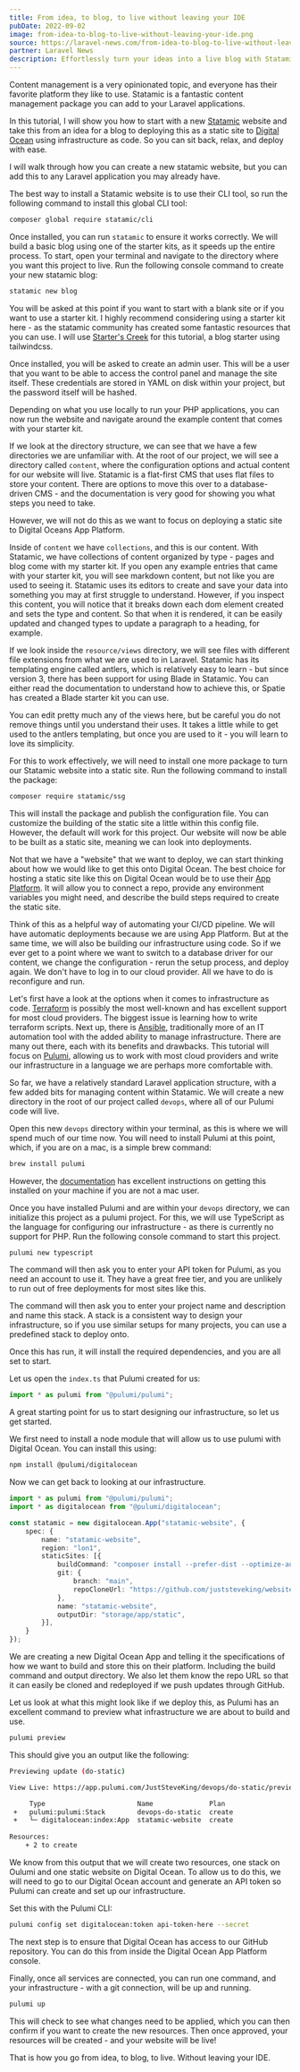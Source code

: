 ```yaml
---
title: From idea, to blog, to live without leaving your IDE
pubDate: 2022-09-02
image: from-idea-to-blog-to-live-without-leaving-your-ide.png
source: https://laravel-news.com/from-idea-to-blog-to-live-without-leaving-your-ide
partner: Laravel News
description: Effortlessly turn your ideas into a live blog with Statamic in Laravel, seamlessly managing content and deploying your site to Digital Ocean, all from within your IDE.
---
```


Content management is a very opinionated topic, and everyone has their favorite platform they like to use. Statamic is a fantastic content management package you can add to your Laravel applications.

In this tutorial, I will show you how to start with a new [Statamic](https://statamic.dev/) website and take this from an idea for a blog to deploying this as a static site to [Digital Ocean](https://www.digitalocean.com/) using infrastructure as code. So you can sit back, relax, and deploy with ease.

I will walk through how you can create a new statamic website, but you can add this to any Laravel application you may already have.

The best way to install a Statamic website is to use their CLI tool, so run the following command to install this global CLI tool:

```bash
composer global require statamic/cli
```

Once installed, you can run `statamic` to ensure it works correctly. We will build a basic blog using one of the starter kits, as it speeds up the entire process. To start, open your terminal and navigate to the directory where you want this project to live. Run the following console command to create your new statamic blog:

```bash
statamic new blog
```

You will be asked at this point if you want to start with a blank site or if you want to use a starter kit. I highly recommend considering using a starter kit here - as the statamic community has created some fantastic resources that you can use. I will use [Starter's Creek](https://statamic.com/starter-kits/statamic/starters-creek) for this tutorial, a blog starter using tailwindcss.

Once installed, you will be asked to create an admin user. This will be a user that you want to be able to access the control panel and manage the site itself. These credentials are stored in YAML on disk within your project, but the password itself will be hashed.

Depending on what you use locally to run your PHP applications, you can now run the website and navigate around the example content that comes with your starter kit.

If we look at the directory structure, we can see that we have a few directories we are unfamiliar with. At the root of our project, we will see a directory called `content`, where the configuration options and actual content for our website will live. Statamic is a flat-first CMS that uses flat files to store your content. There are options to move this over to a database-driven CMS - and the documentation is very good for showing you what steps you need to take.

However, we will not do this as we want to focus on deploying a static site to Digital Oceans App Platform.

Inside of `content` we have `collections`, and this is our content. With Statamic, we have collections of content organized by type - pages and blog come with my starter kit. If you open any example entries that came with your starter kit, you will see markdown content, but not like you are used to seeing it. Statamic uses its editors to create and save your data into something you may at first struggle to understand. However, if you inspect this content, you will notice that it breaks down each dom element created and sets the type and content. So that when it is rendered, it can be easily updated and changed types to update a paragraph to a heading, for example.

If we look inside the `resource/views` directory, we will see files with different file extensions from what we are used to in Laravel. Statamic has its templating engine called antlers, which is relatively easy to learn - but since version 3, there has been support for using Blade in Statamic. You can either read the documentation to understand how to achieve this, or Spatie has created a Blade starter kit you can use.

You can edit pretty much any of the views here, but be careful you do not remove things until you understand their uses. It takes a little while to get used to the antlers templating, but once you are used to it - you will learn to love its simplicity.

For this to work effectively, we will need to install one more package to turn our Statamic website into a static site. Run the following command to install the package:

```bash
composer require statamic/ssg
```

This will install the package and publish the configuration file. You can customize the building of the static site a little within this config file. However, the default will work for this project. Our website will now be able to be built as a static site, meaning we can look into deployments.

Not that we have a "website" that we want to deploy, we can start thinking about how we would like to get this onto Digital Ocean. The best choice for hosting a static site like this on Digital Ocean would be to use their [App Platform](https://www.digitalocean.com/products/app-platform). It will allow you to connect a repo, provide any environment variables you might need, and describe the build steps required to create the static site. 

Think of this as a helpful way of automating your CI/CD pipeline. We will have automatic deployments because we are using App Platform. But at the same time, we will also be building our infrastructure using code. So if we ever get to a point where we want to switch to a database driver for our content, we change the configuration - rerun the setup process, and deploy again. We don't have to log in to our cloud provider. All we have to do is reconfigure and run.

Let's first have a look at the options when it comes to infrastructure as code. [Terraform](https://www.terraform.io/) is possibly the most well-known and has excellent support for most cloud providers. The biggest issue is learning how to write terraform scripts. Next up, there is [Ansible](https://www.ansible.com/), traditionally more of an IT automation tool with the added ability to manage infrastructure. There are many out there, each with its benefits and drawbacks. This tutorial will focus on [Pulumi](https://www.pulumi.com/), allowing us to work with most cloud providers and write our infrastructure in a language we are perhaps more comfortable with.

So far, we have a relatively standard Laravel application structure, with a few added bits for managing content within Statamic. We will create a new directory in the root of our project called `devops`, where all of our Pulumi code will live.

Open this new `devops` directory within your terminal, as this is where we will spend much of our time now. You will need to install Pulumi at this point, which, if you are on a mac, is a simple brew command:

```bash
brew install pulumi
```

However, the [documentation](https://www.pulumi.com/docs/get-started/install/) has excellent instructions on getting this installed on your machine if you are not a mac user.

Once you have installed Pulumi and are within your `devops` directory, we can initialize this project as a pulumi project. For this, we will use TypeScript as the language for configuring our infrastructure - as there is currently no support for PHP. Run the following console command to start this project.

```bash
pulumi new typescript
```

The command will then ask you to enter your API token for Pulumi, as you need an account to use it. They have a great free tier, and you are unlikely to run out of free deployments for most sites like this.

The command will then ask you to enter your project name and description and name this stack. A stack is a consistent way to design your infrastructure, so if you use similar setups for many projects, you can use a predefined stack to deploy onto.

Once this has run, it will install the required dependencies, and you are all set to start.

Let us open the `index.ts` that Pulumi created for us:

```typescript
import * as pulumi from "@pulumi/pulumi";
```

A great starting point for us to start designing our infrastructure, so let us get started.

We first need to install a node module that will allow us to use pulumi with Digital Ocean. You can install this using:

```bash
npm install @pulumi/digitalocean
```

Now we can get back to looking at our infrastructure.

```typescript
import * as pulumi from "@pulumi/pulumi";
import * as digitalocean from "@pulumi/digitalocean";

const statamic = new digitalocean.App("statamic-website", {
    spec: {
        name: "statamic-website",
        region: "lon1",
        staticSites: [{
            buildCommand: "composer install --prefer-dist --optimize-autoloader && php please cach:clear && npm ci && npm run production && php please ssg:generate",
            git: {
                branch: "main",
                repoCloneUrl: "https://github.com/juststeveking/website.git",
            },
            name: "statamic-website",
            outputDir: "storage/app/static",
        }],
    }
});
```

We are creating a new Digital Ocean App and telling it the specifications of how we want to build and store this on their platform. Including the build command and output directory. We also let them know the repo URL so that it can easily be cloned and redeployed if we push updates through GitHub.

Let us look at what this might look like if we deploy this, as Pulumi has an excellent command to preview what infrastructure we are about to build and use.

```bash
pulumi preview
```

This should give you an output like the following:

```bash
Previewing update (do-static)

View Live: https://app.pulumi.com/JustSteveKing/devops/do-static/previews/5a4fc21d-ac2c-484a-9e35-bbaf527a9975

     Type                       Name              Plan       
 +   pulumi:pulumi:Stack        devops-do-static  create     
 +   └─ digitalocean:index:App  statamic-website  create     
 
Resources:
    + 2 to create
```

We know from this output that we will create two resources, one stack on Oulumi and one static website on Digital Ocean. To allow us to do this, we will need to go to our Digital Ocean account and generate an API token so Pulumi can create and set up our infrastructure.

Set this with the Pulumi CLI:

```bash
pulumi config set digitalocean:token api-token-here --secret
```

The next step is to ensure that Digital Ocean has access to our GitHub repository. You can do this from inside the Digital Ocean App Platform console.

Finally, once all services are connected, you can run one command, and your infrastructure - with a git connection, will be up and running.

```bash
pulumi up
```

This will check to see what changes need to be applied, which you can then confirm if you want to create the new resources. Then once approved, your resources will be created - and your website will be live!

That is how you go from idea, to blog, to live. Without leaving your IDE.
